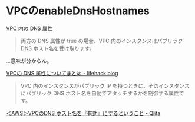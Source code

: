 # VPCのenableDnsHostnames

[VPC 内の DNS 属性](https://docs.aws.amazon.com/ja_jp/vpc/latest/userguide/vpc-dns.html#vpc-dns-support)

> 両方の DNS 属性が true の場合、VPC 内のインスタンスはパブリック DNS ホスト名を受け取ります。

...意味が分からん。

[VPCの DNS 属性についてまとめ - lifehack blog](https://walk0204.hatenablog.com/entry/tech/aws/vpc/DNS-attribute#enableDNSHostnames)

> VPC 内のインスタンスがパブリック IP を持つときに、そのインスタンスにパブリック DNS ホスト名を自動でアタッチするかを制御する属性です。

[＜AWS＞VPCのDNS ホスト名を『有効』にするということ - Qiita](https://qiita.com/fumiya-konno/items/f94ed3e3c114793c898a)
